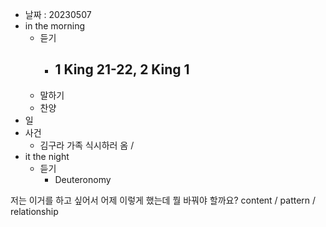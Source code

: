- 날짜 : 20230507
- in the morning
	- 듣기
		- 1 King 21-22, 2 King 1
			-
	- 말하기
	- 찬양
- 일
- 사건
	- 김구라 가족 식시하러 옴 / 
- it the night
	- 듣기
		- Deuteronomy 



저는 이거를 하고 싶어서 어제 이렇게 했는데 뭘 바꿔야 할까요?
content / pattern / relationship